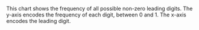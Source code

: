 This chart shows the frequency of all possible non-zero leading digits. The y-axis encodes the frequency of each digit, between 0 and 1. The x-axis encodes the leading digit.
